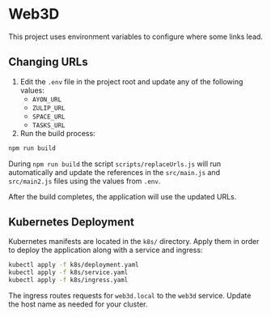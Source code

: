 # Web3D

This project uses environment variables to configure where some links lead.

## Changing URLs

1. Edit the `.env` file in the project root and update any of the following values:
   - `AYON_URL`
   - `ZULIP_URL`
   - `SPACE_URL`
   - `TASKS_URL`
2. Run the build process:

```bash
npm run build
```

During `npm run build` the script `scripts/replaceUrls.js` will run automatically and update the references in the `src/main.js` and `src/main2.js` files using the values from `.env`.

After the build completes, the application will use the updated URLs.

## Kubernetes Deployment

Kubernetes manifests are located in the `k8s/` directory. Apply them in order to deploy the application along with a service and ingress:

```bash
kubectl apply -f k8s/deployment.yaml
kubectl apply -f k8s/service.yaml
kubectl apply -f k8s/ingress.yaml
```

The ingress routes requests for `web3d.local` to the `web3d` service. Update the host name as needed for your cluster.
